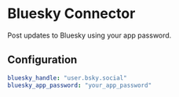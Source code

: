 # Bluesky Connector

Post updates to Bluesky using your app password.

## Configuration

```yaml
bluesky_handle: "user.bsky.social"
bluesky_app_password: "your_app_password"
```
